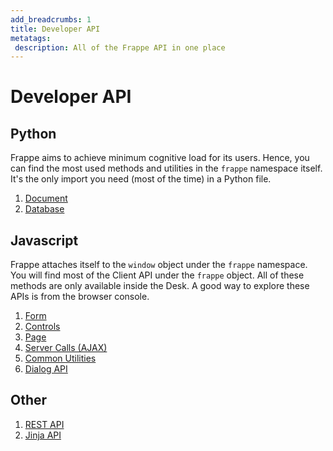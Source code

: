 ```yaml
---
add_breadcrumbs: 1
title: Developer API
metatags:
 description: All of the Frappe API in one place
---
```


# Developer API

## Python

Frappe aims to achieve minimum cognitive load for its users. Hence, you can find
the most used methods and utilities in the `frappe` namespace itself. It's the
only import you need (most of the time) in a Python file.

1. [Document](/docs/user/en/api/document)
1. [Database](/docs/user/en/api/database)


## Javascript

Frappe attaches itself to the `window` object under the `frappe` namespace. You
will find most of the Client API under the `frappe` object. All of these methods
are only available inside the Desk. A good way to explore these APIs is from the
browser console.

1. [Form](/docs/user/en/api/form)
1. [Controls](/docs/user/en/api/controls)
1. [Page](/docs/user/en/api/page)
1. [Server Calls (AJAX)](/docs/user/en/api/server-calls)
1. [Common Utilities](/docs/user/en/api/js-utils)
1. [Dialog API](/docs/user/en/api/dialog)

## Other

1. [REST API](/docs/user/en/api/rest)
1. [Jinja API](/docs/user/en/api/jinja)
